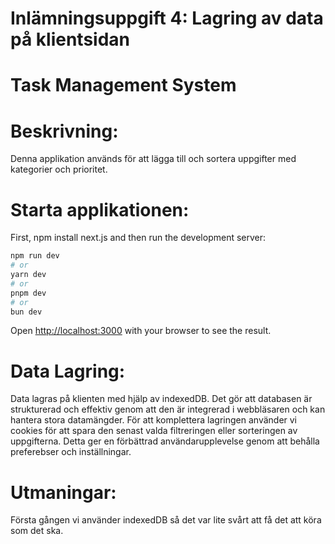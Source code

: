 # Inlämningsuppgift 4: Lagring av data på klientsidan


# Task Management System

# Beskrivning: 
Denna applikation används för att lägga till och sortera uppgifter med kategorier och prioritet.

# Starta applikationen:
First, npm install next.js
and then run the development server:

```bash
npm run dev
# or
yarn dev
# or
pnpm dev
# or
bun dev
```

Open [http://localhost:3000](http://localhost:3000) with your browser to see the result.

# Data Lagring:
Data lagras på klienten med hjälp av indexedDB. Det gör att databasen är strukturerad och effektiv genom att den är integrerad i webbläsaren och kan hantera stora datamängder. För att komplettera lagringen använder vi cookies för att spara den senast valda filtreringen eller sorteringen av uppgifterna. Detta ger en förbättrad användarupplevelse genom att behålla preferebser och inställningar.



# Utmaningar: 

Första gången vi använder indexedDB så det var lite svårt att få det att köra som det ska. 